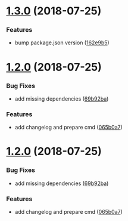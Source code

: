 # [1.3.0](https://github.com/bmenant/release-test/compare/v1.2.0...v1.3.0) (2018-07-25)


### Features

* bump package.json version ([162e9b5](https://github.com/bmenant/release-test/commit/162e9b5))

# [1.2.0](https://github.com/bmenant/release-test/compare/v1.1.0...v1.2.0) (2018-07-25)


### Bug Fixes

* add missing dependencies ([69b92ba](https://github.com/bmenant/release-test/commit/69b92ba))


### Features

* add changelog and prepare cmd ([065b0a7](https://github.com/bmenant/release-test/commit/065b0a7))

# [1.2.0](https://github.com/bmenant/release-test/compare/v1.1.0...v1.2.0) (2018-07-25)


### Bug Fixes

* add missing dependencies ([69b92ba](https://github.com/bmenant/release-test/commit/69b92ba))


### Features

* add changelog and prepare cmd ([065b0a7](https://github.com/bmenant/release-test/commit/065b0a7))
